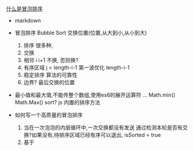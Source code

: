 [什么是冒泡排序]()

- markdown
- 冒泡排序 Bubble Sort
    交换位置(位置,从大到小,从小到大)
    1. 排序
        很多种,
    2. 交换
    3. 相邻 i  i+1  不换, 否则换?
    4. 有序区域 j < length-i-1 第一波优化 length-i-1
    5. 稳定排序 算法的可靠性
    6. 边界? 最后交换的位置


- 最小值和最大值,不能传整个数组,使用es6的展开运算符 ...
    Math.min()
    Math.Max()
    sort? js 内置的排序方法

- 如何写一个高质量的冒泡排序
    1. 当在一次泡泡的内层循环中,一次交换都没有发送
        通过检测本轮是否有交换?如果没有,待排序区域已经有序可以退出, isSorted = true
    2. 基于